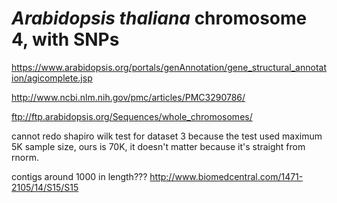 *Arabidopsis thaliana* chromosome 4, with SNPs
========================================================

https://www.arabidopsis.org/portals/genAnnotation/gene_structural_annotation/agicomplete.jsp

http://www.ncbi.nlm.nih.gov/pmc/articles/PMC3290786/

ftp://ftp.arabidopsis.org/Sequences/whole_chromosomes/

cannot redo shapiro wilk test for dataset 3 because the test used maximum 5K sample size, ours is 70K, it doesn't matter because it's straight from rnorm.

contigs around 1000 in length??? http://www.biomedcentral.com/1471-2105/14/S15/S15